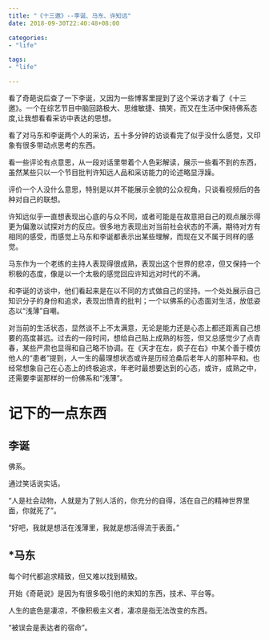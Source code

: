 ```yaml
---
title: "《十三邀》--李诞、马东、许知远"
date: 2018-09-30T22:40:48+08:00

categories:
- "life"

tags:
- "life"

---
```


看了奇葩说后查了一下李诞，又因为一些博客里提到了这个采访才看了《十三邀》。一个在综艺节目中脑回路极大、思维敏捷、搞笑，而又在生活中保持佛系态度,让我想看看采访中表达的思想。

看了对马东和李诞两个人的采访，五十多分钟的访谈看完了似乎没什么感觉，又印象有很多带动点思考的东西。

看一些评论有点意思，从一段对话里带着个人色彩解读，展示一些看不到的东西，虽然某些只以一个节目批判许知远人品和采访能力的论述略显浮躁。

评价一个人没什么意思，特别是以并不能展示全貌的公众视角，只谈看视频后的各种对自己的联想。

许知远似乎一直想表现出心底的与众不同，或者可能是在故意把自己的观点展示得更为偏激以试探对方的反应。很多地方表现出对当前社会状态的不满，期待对方有相同的感受，而感觉上马东和李诞都表示出某些理解，而现在又不属于同样的感觉。

马东作为一个老练的主持人表现得很成熟，表现出这个世界的悲凉，但又保持一个积极的态度，像是以一个太极的感觉回应许知远对时代的不满。

和李诞的访谈中，他们看起来是在以不同的方式做自己的坚持。一个处处展示自己知识分子的身份和追求，表现出愤青的批判；一个以佛系的心态面对生活，放低姿态以“浅薄”自嘲。

对当前的生活状态，显然谈不上不太满意，无论是能力还是心态上都还距离自己想要的高度甚远。过去的一段时间，想给自己贴上成熟的标签，但又总感觉少了点青春，某些严肃也显得和自己略不协调。在《天才在左，疯子在右》中某个善于模仿他人的“患者”提到，人一生的最理想状态或许是历经沧桑后老年人的那种平和。也经常想象自己在心态上的终极追求，年老时最想要达到的心态，或许，成熟之中，还需要李诞那样的一份佛系和“浅薄”。

# 记下的一点东西

## 李诞

佛系。

通过笑话说实话。

“人是社会动物，人就是为了别人活的，你充分的自得，活在自己的精神世界里面，你就死了”。

“好吧，我就是想活在浅薄里，我就是想活得流于表面。”

## *马东

每个时代都追求精致，但又难以找到精致。

开始《奇葩说》是因为有很多吸引他的未知的东西，技术、平台等。

人生的底色是凄凉，不像积极主义者，凄凉是指无法改变的东西。

“被误会是表达者的宿命”。

